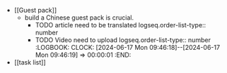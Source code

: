 - [[Guest pack]]
	- build a Chinese guest pack is crucial.
		- TODO article need to be translated
		  logseq.order-list-type:: number
		- TODO Video need to upload
		  logseq.order-list-type:: number
		  :LOGBOOK:
		  CLOCK: [2024-06-17 Mon 09:46:18]--[2024-06-17 Mon 09:46:19] =>  00:00:01
		  :END:
- [[task list]]